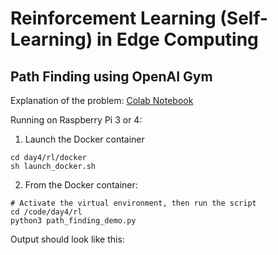 # Reinforcement Learning (Self-Learning) in Edge Computing

## Path Finding using OpenAI Gym

Explanation of the problem: [Colab Notebook](path_finding_demo.ipynb)

Running on Raspberry Pi 3 or 4:
1. Launch the Docker container 
```
cd day4/rl/docker
sh launch_docker.sh
```

2. From the Docker container:
```
# Activate the virtual environment, then run the script
cd /code/day4/rl
python3 path_finding_demo.py
```

Output should look like this:
```
```
